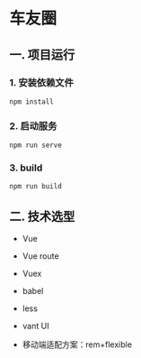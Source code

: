 # 车友圈

## 一. 项目运行

### 1. 安装依赖文件

```
npm install
```

### 2. 启动服务
```
npm run serve
```

### 3. build

```
npm run build
```

## 二. 技术选型

- Vue
- Vue route
- Vuex
- babel
- less
- vant UI

- 移动端适配方案：rem+flexible


